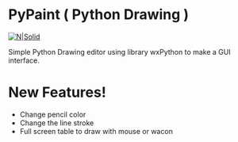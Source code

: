 # PyPaint ( Python Drawing )

[![N|Solid](http://blog.jaccon.com.br/wp-content/uploads/2019/07/Screen-Shot-2019-07-05-at-12.53.27-AM.png)](https://nodesource.com/products/nsolid)

Simple Python Drawing editor using library wxPython to make a GUI interface.

# New Features!

  - Change pencil color
  - Change the line stroke
  - Full screen table to draw with mouse or wacon
